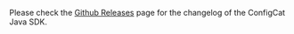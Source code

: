Please check the [Github Releases](https://github.com/configcat/java-sdk/releases) page for the changelog of the ConfigCat Java SDK.
